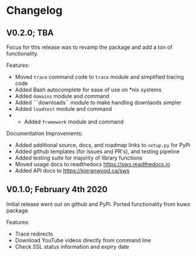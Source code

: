 # Changelog

## V0.2.0; TBA

Focus for this release was to revamp the package and add a ton of functionality.

Features:

- Moved ```trace``` command code to ```trace``` module and simplified tracing code
- Added Bash autocomplete for ease of use on *nix systems
- Added ```domains``` module and command
- Added ```downloads`` module to make handling downlaods simpler
- Added ```loadtest``` module and command
- - Added ```framework``` module and command

Documentation Improvements:
- Added additional source, docs, and roadmap links to ```setup.py``` for PyPi
- Added github templates (for issues and PR's), and testing pipeline
- Added testing suite for majority of library functions
- Moved usage docs to readthedocs https://sws.readthedocs.io
- Added API docs to https://kieranwood.ca/sws

## V0.1.0; February 4th 2020

Initial release went out on github and PyPi. Ported functionality from kuws package.

Features:

- Trace redirects
- Download YouTube videos directly from command line
- Check SSL status information and expiry date
